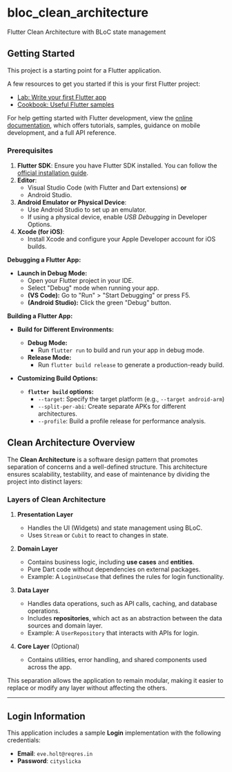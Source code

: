 # bloc_clean_architecture

Flutter Clean Architecture with BLoC state management

## Getting Started

This project is a starting point for a Flutter application.

A few resources to get you started if this is your first Flutter project:

- [Lab: Write your first Flutter app](https://docs.flutter.dev/get-started/codelab)
- [Cookbook: Useful Flutter samples](https://docs.flutter.dev/cookbook)

For help getting started with Flutter development, view the
[online documentation](https://docs.flutter.dev/), which offers tutorials,
samples, guidance on mobile development, and a full API reference.

### Prerequisites
1. **Flutter SDK**: Ensure you have Flutter SDK installed. You can follow the [official installation guide](https://docs.flutter.dev/get-started/install).
2. **Editor**:
    - Visual Studio Code (with Flutter and Dart extensions) **or**
    - Android Studio.
3. **Android Emulator or Physical Device**:
    - Use Android Studio to set up an emulator.
    - If using a physical device, enable *USB Debugging* in Developer Options.
4. **Xcode (for iOS)**:
    - Install Xcode and configure your Apple Developer account for iOS builds.

**Debugging a Flutter App:**

* **Launch in Debug Mode:**
    * Open your Flutter project in your IDE.
    * Select "Debug" mode when running your app.
    * **(VS Code):** Go to "Run" > "Start Debugging" or press F5.
    * **(Android Studio):** Click the green "Debug" button.

**Building a Flutter App:**

* **Build for Different Environments:**
    * **Debug Mode:**
        * Run `flutter run` to build and run your app in debug mode.
    * **Release Mode:**
        * Run `flutter build release` to generate a production-ready build.

* **Customizing Build Options:**
    * **`flutter build` options:**
        * `--target`: Specify the target platform (e.g., `--target android-arm`)
        * `--split-per-abi`: Create separate APKs for different architectures.
        * `--profile`: Build a profile release for performance analysis. 

## **Clean Architecture Overview**

The **Clean Architecture** is a software design pattern that promotes separation of concerns and a well-defined structure. This architecture ensures scalability, testability, and ease of maintenance by dividing the project into distinct layers:

### **Layers of Clean Architecture**

1. **Presentation Layer**
    - Handles the UI (Widgets) and state management using BLoC.
    - Uses `Stream` or `Cubit` to react to changes in state.

2. **Domain Layer**
    - Contains business logic, including **use cases** and **entities**.
    - Pure Dart code without dependencies on external packages.
    - Example: A `LoginUseCase` that defines the rules for login functionality.

3. **Data Layer**
    - Handles data operations, such as API calls, caching, and database operations.
    - Includes **repositories**, which act as an abstraction between the data sources and domain layer.
    - Example: A `UserRepository` that interacts with APIs for login.

4. **Core Layer** (Optional)
    - Contains utilities, error handling, and shared components used across the app.

This separation allows the application to remain modular, making it easier to replace or modify any layer without affecting the others.

---

## **Login Information**

This application includes a sample **Login** implementation with the following credentials:

- **Email**: `eve.holt@reqres.in`
- **Password**: `cityslicka`
